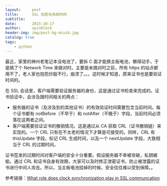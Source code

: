 ```yaml
---
layout:     post
title:      SSL 加密与系统时间
subtitle:   
date:       2015-10-17
author:     spin6lock
header-img: img/post-bg-miui6.jpg
catalog: true
tags:
    - python
---
```

最近，家里的神州老笔记本没电池了，要拆 C 面才能换主板电池，懒得动手，于是搞了个 Network Time 来做对时。主要是未搞对时之前，所有 https 的站点都用不了，老人家也抱怨炒股不行，崩溃了。。。这时候才知道，原来证书也是要验证时间的。

在 SSL 会话里，客户端需要验证服务器的身份，这是通过证书检查来完成的。证书验证中，会涉及跟时间相关的两点：

- 服务器的证书（及涉及到的其他证书）的有效验证时间需要包含当前时间。每个证书都有 notBefore（不早于）和 notAfter（不晚于）字段，当前时间必须落在这两者之间。
- 客户端需要验证证书的撤销情况。这是通过从 CA 获取 CRL（证书撤销链）来实现的。一个 CRL 只有在不太老的情况下才算是可接受的。同样，CRL 有 thisUpdate 字段，标记 CRL 生成时间，以及一个 nextUpdate 字段，大致相当于 CRL 的过期时间。

证书签发的过期时间对客户端的安全十分重要。假设服务器不幸被攻破，私钥被偷。通过 CRL 和证书自身有效期，大家可以及时修正泄密证书，防止被泄露的证书进行中间人攻击。所以，当主板电池挂掉的时候，安全往往难以受到保障。。

参考链接：[What role does clock synchronization play in SSL communcation](http://security.stackexchange.com/questions/72866/what-role-does-clock-synchronization-play-in-ssl-communcation)[](http://security.stackexchange.com/questions/72866/what-role-does-clock-synchronization-play-in-ssl-communcation)
